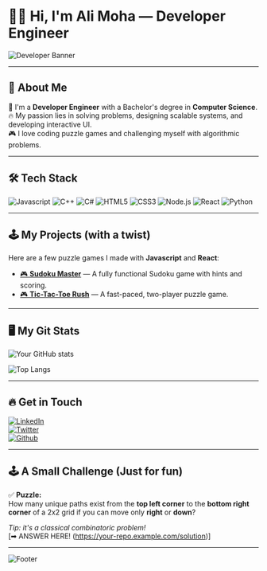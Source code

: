 # 👨‍💻 Hi, I'm Ali Moha — Developer Engineer

![Developer Banner](https://via.placeholder.com/1000x250.png?text=Developer+Profile)

---

## 🌟 About Me

🚀 I'm a **Developer Engineer** with a Bachelor's degree in **Computer Science**.  
🔥 My passion lies in solving problems, designing scalable systems, and developing interactive UI.  
🎮 I love coding puzzle games and challenging myself with algorithmic problems.

---

## 🛠 Tech Stack

![Javascript](https://img.shields.io/badge/-Javascript-F7DF1E?style=for-the-badge&logo=javascript&logoColor=000)
![C++](https://img.shields.io/badge/-C++-005571?style=for-the-badge&logo=cplusplus&logoColor=ffffff)
![C#](https://img.shields.io/badge/-C%23-2396D1?style=for-the-badge&logo=csharp&logoColor=ffffff)
![HTML5](https://img.shields.io/badge/-HTML5-E34F26?style=for-the-badge&logo=html5&logoColor=ffffff)
![CSS3](https://img.shields.io/badge/-CSS3-1572B6?style=for-the-badge&logo=css3&logoColor=ffffff)
![Node.js](https://img.shields.io/badge/-Node.js-339933?style=for-the-badge&logo=node.js&logoColor=ffffff)
![React](https://img.shields.io/badge/-React-61DAFB?style=for-the-badge&logo=react&logoColor=000)
![Python](https://img.shields.io/badge/-Python-3776AB?style=for-the-badge&logo=python&logoColor=ffffff)

---

## 🕹 My Projects (with a twist)

Here are a few puzzle games I made with **Javascript** and **React**:

- [🎮 **Sudoku Master**](https://your-repo.example.com/sudoku) — A fully functional Sudoku game with hints and scoring.
- [🎮 **Tic-Tac-Toe Rush**](https://your-repo.example.com/tictac) — A fast-paced, two-player puzzle game.

---

## 🖥 My Git Stats

![Your GitHub stats](https://github-readme-stats.vercel.app/api?username=yourUsername&show_icons=true&include_all_commits=true&count_private=true&title_color=f39c12&icon_color=f39c12)

![Top Langs](https://github-readme-stats.vercel.app/api/top-langs/?username=yourUsername&layout=compact)

---

## 🔥 Get in Touch

[![LinkedIn](https://img.shields.io/badge/-LinkedIn-0077B5?style=for-the-badge&logo=linkedin&logoColor=ffffff)](https://www.linkedin.com/in/yourUsername/)  
[![Twitter](https://img.shields.io/badge/-Twitter-1DA1F2?style=for-the-badge&logo=twitter&logoColor=ffffff)](https://twitter.com/yourUsername)  
[![Github](https://img.shields.io/badge/-Github-181717?style=for-the-badge&logo=github&logoColor=ffffff)](https://github.com/yourUsername)

---

## 🕹 A Small Challenge (Just for fun)

✅ **Puzzle:**  
How many unique paths exist from the **top left corner** to the **bottom right corner** of a 2x2 grid if you can move only **right** or **down**?

*Tip: it's a classical combinatoric problem!*  
[➡ ANSWER HERE! (https://your-repo.example.com/solution)]

---

![Footer](https://via.placeholder.com/1000x100.png?text=Code+with+Passion)

